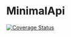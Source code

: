 # MinimalApi


[![Coverage Status](https://coveralls.io/repos/github/RasmusChr/MinimalApi/badge.svg)](https://coveralls.io/github/RasmusChr/MinimalApi)
